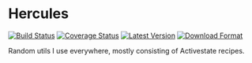 Hercules
========

[![Build Status](https://travis-ci.org/twneale/hercules.svg?branch=master)](https://travis-ci.org/twneale/hercules)
[![Coverage Status](https://coveralls.io/repos/twneale/hercules/badge.png?branch=master)](https://coveralls.io/r/twneale/hercules?branch=master)
[![Latest Version](https://pypip.in/version/hercules/badge.png)](https://pypi.python.org/pypi/hercules/)
[![Download Format](https://pypip.in/format/hercules/badge.png)](https://pypi.python.org/pypi/hercules/)

Random utils I use everywhere, mostly consisting of Activestate recipes.